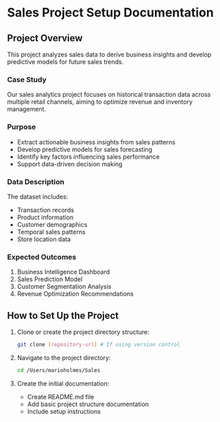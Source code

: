 # Sales Project Setup Documentation
## Project Overview
This project analyzes sales data to derive business insights and develop predictive models for future sales trends. 

### Case Study
Our sales analytics project focuses on historical transaction data across multiple retail channels, aiming to optimize revenue and inventory management.

### Purpose
- Extract actionable business insights from sales patterns
- Develop predictive models for sales forecasting
- Identify key factors influencing sales performance
- Support data-driven decision making

### Data Description
The dataset includes:
- Transaction records
- Product information
- Customer demographics
- Temporal sales patterns
- Store location data

### Expected Outcomes
1. Business Intelligence Dashboard
2. Sales Prediction Model
3. Customer Segmentation Analysis
4. Revenue Optimization Recommendations

## How to Set Up the Project
1. Clone or create the project directory structure:
    ```bash
    git clone [repository-url] # If using version control

    ```

2. Navigate to the project directory:
    ```bash
    cd /Users/marioholmes/Sales
    ```

3. Create the initial documentation:
    - Create README.md file
    - Add basic project structure documentation
    - Include setup instructions


